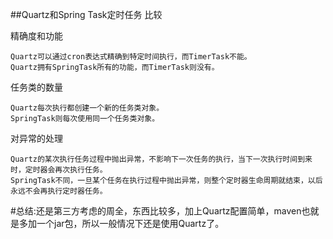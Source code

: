 
##Quartz和Spring Task定时任务 比较



精确度和功能 

    Quartz可以通过cron表达式精确到特定时间执行，而TimerTask不能。
    Quartz拥有SpringTask所有的功能，而TimerTask则没有。 

任务类的数量 

    Quartz每次执行都创建一个新的任务类对象。
    SpringTask则每次使用同一个任务类对象。 

对异常的处理

    Quartz的某次执行任务过程中抛出异常，不影响下一次任务的执行，当下一次执行时间到来时，定时器会再次执行任务。
    SpringTask不同，一旦某个任务在执行过程中抛出异常，则整个定时器生命周期就结束，以后永远不会再执行定时器任务。
    
    
#总结:还是第三方考虑的周全，东西比较多，加上Quartz配置简单，maven也就是多加一个jar包，所以一般情况下还是使用Quartz了。
